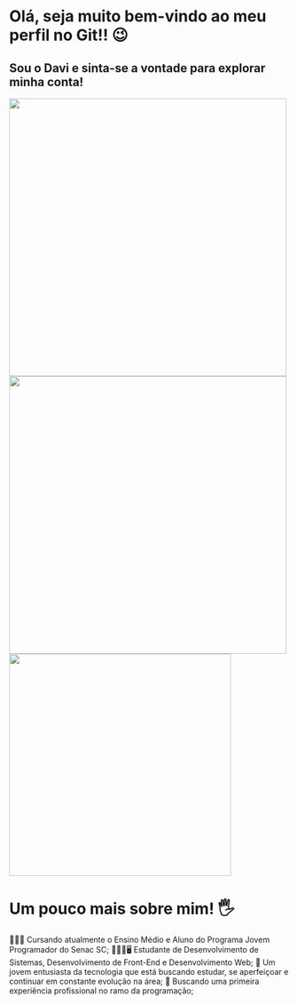 # Olá, seja muito bem-vindo ao meu perfil no Git!! 😉
## Sou o Davi e sinta-se a vontade para explorar minha conta! 
<img src="https://camo.githubusercontent.com/1e89f0a219991e3458d0806a14d1787966473550a46b26a562892c73347e1ff6/68747470733a2f2f6769746875622d726561646d652d73746174732e76657263656c2e6170702f6170693f757365726e616d653d4461766932343039267468656d653d676f7468616d2673686f775f69636f6e733d7472756526686964655f626f726465723d7472756526636f756e745f707269766174653d74727565" width="500" heigth="350" />
<img src="https://camo.githubusercontent.com/c2198dc9d9f7c2c45d98043f0b67e3752b3569eca8778fa083f561079a68d4b2/68747470733a2f2f6769746875622d726561646d652d73747265616b2d73746174732e6865726f6b756170702e636f6d2f3f757365723d4461766932343039267468656d653d676f7468616d26686964655f626f726465723d74727565" width="500" heigth="350" />
<img src="https://camo.githubusercontent.com/b87b1ea6cde7b91bc5607f33ea60d02ee438beefb8c80d9c8fc521854b021531/68747470733a2f2f6769746875622d726561646d652d73746174732e76657263656c2e6170702f6170692f746f702d6c616e67732f3f757365726e616d653d4461766932343039267468656d653d676f7468616d2673686f775f69636f6e733d7472756526686964655f626f726465723d74727565266c61796f75743d636f6d70616374" width="400" heigth="250" />

# Um pouco mais sobre mim! 🖐️
👨🏻‍🎓 Cursando atualmente o Ensino Médio e Aluno do Programa Jovem Programador do Senac SC;
👨🏻‍🎓🖥️ Estudante de Desenvolvimento de Sistemas, Desenvolvimento de Front-End e Desenvolvimento Web;
🤖 Um jovem entusiasta da tecnologia que está buscando estudar, se aperfeiçoar e continuar em constante evolução na área;
💼 Buscando uma primeira experiência profissional no ramo da programação;
